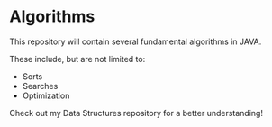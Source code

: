 # Algorithms
This repository will contain several fundamental algorithms in JAVA.

These include, but are not limited to:
- Sorts
- Searches
- Optimization

Check out my Data Structures repository for a better understanding!
